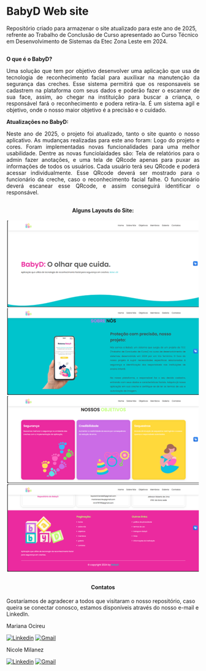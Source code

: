 # BabyD Web site

Repositório criado para armazenar o site atualizado para este ano de 2025, refrente ao Trabalho de Conclusão de Curso apresentado ao Curso Técnico em Desenvolvimento de Sistemas da Etec Zona Leste em 2024.
##

<div align="justify">
  
**O que é o BabyD?**

Uma solução que tem por objetivo desenvolver uma aplicação que usa de tecnologia de reconhecimento facial para auxilixar na manutenção da segurança das creches. Esse sistema permitirá que os responsaveis se cadastrem na plataforma com seus dados e poderão fazer o escanner de sua face, assim, ao chegar na instituição para buscar a criança, o responsável fará o reconhecimento e podera retira-la. É um sistema agil e objetivo, onde o nosso maior objetivo é a precisão e o cuidado.

</div>

<div align="justify">
  
**Atualizações no BabyD:**

Neste ano de 2025, o projeto foi atualizado, tanto o site quanto o nosso aplicativo. As mudanças realizadas para este ano foram: Logo do projeto e cores. Foram implementadas novas funcionalidades para uma melhor usabilidade. Dentre as novas funciolaidades são: Tela de relatórios para o admin fazer anotações, e uma tela de QRcode apenas para puxar as 
informações de todos os usuários. Cada usuário terá seu QRcode e poderá acessar individualmente. Esse QRcode deverá ser mostrado para o funcionário da creche, caso o reconhecimento facial falhe. O funcionário deverá escanear esse QRcode, e assim conseguirá identificar o responsável.

</div>

##

<div align="center">
  
  <h4>Alguns Layouts do Site:</h4>
  <img width="500" src="https://github.com/marisouza31/BabyDSite/blob/main/wireframes/home.png"><br>
  <img width="500" src="https://github.com/marisouza31/BabyDSite/blob/main/wireframes/sobrenos.png"><br>
  <img width="500" src="https://github.com/marisouza31/BabyDSite/blob/main/wireframes/objetivos.png"><br>
  <img width="500" src="https://github.com/marisouza31/BabyDSite/blob/main/wireframes/footer.png"><br>
</div>

##

<div align="center">
  
  <h4>Contatos</h4>
  
</div>

Gostaríamos de agradecer a todos que visitaram o nosso repositório, caso queira se conectar conosco, estamos disponíveis através do nosso e-mail e LinkedIn.

Mariana Ocireu

[![Linkedin](https://img.shields.io/badge/LinkedIn-%230077B5?style=for-the-badge&logo=linkedin&logoColor=white)](https://www.linkedin.com/in/mariana-ocireu-61aa722b3/?)
[![Gmail](https://img.shields.io/badge/Gmail-D14836?style=for-the-badge&logo=gmail&logoColor=white)](mailto:marianaocireu@gmail.com)

Nicole Milanez

[![Linkedin](https://img.shields.io/badge/LinkedIn-%230077B5?style=for-the-badge&logo=linkedin&logoColor=white)](https://www.linkedin.com/in/nicole-milanez-127a16288/?)
[![Gmail](https://img.shields.io/badge/Gmail-D14836?style=for-the-badge&logo=gmail&logoColor=white)](mailto:nm4797100@gmail.com)
